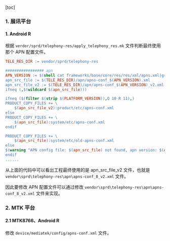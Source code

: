 [toc]

### 1. 展讯平台

#### 1. Android R

根据 `verdor/sprd/telephony-res/apply_telephony_res.mk` 文件判断最终使用那个 APN 配置文件。

```makefile
TELE_RES_DIR := vendor/sprd/telephony-res

################# apn
APN_VERSION := $(shell cat frameworks/base/core/res/res/xml/apns.xml|grep "<apns version"|cut -d \" -f 2)
apn_src_file := $(TELE_RES_DIR)/apn/apns-conf_$(APN_VERSION).xml
apn_src_file_v2 := $(TELE_RES_DIR)/apn/apns-conf_$(APN_VERSION)_v2.xml
ifneq (,$(wildcard $(apn_src_file)))

ifneq ($(filter $(strip $(PLATFORM_VERSION)),Q 10 R 11),)
PRODUCT_COPY_FILES += \
    $(apn_src_file_v2):product/etc/apns-conf.xml
else
PRODUCT_COPY_FILES += \
    $(apn_src_file):system/etc/apns-conf.xml
endif

PRODUCT_COPY_FILES += \
    $(apn_src_file):system/etc/old-apns-conf.xml
else
$(warning "APN config file: $(apn_src_file) not found, apn version: $(APN_VERSION)")
endif
......
```

从上面的代码中可以看出工程最终使用的是 apn_src_file_v2 文件，也就是 `vendor\sprd\telephony-res\apn\apns-conf_8_v2.xml` 文件。

因此要修改 APN 配置文件可以通过修改 `vendor\sprd\telephony-res\apn\apns-conf_8_v2.xml` 文件来实现。

### 2. MTK 平台

#### 2.1 MTK8766、Android R

修改 `device/mediatek/config/apns-conf.xml` 文件。

